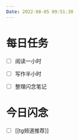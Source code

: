 ```yaml
---
Date: 2022-08-05 09:51:30
---
```


# 每日任务
- [ ] 阅读一小时
- [ ] 写作半小时
- [ ] 整理闪念笔记


# 今日闪念
- [ ] [[tg频道推荐]]



